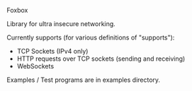 Foxbox

Library for ultra insecure networking.

Currently supports (for various definitions of "supports"):

 * TCP Sockets (IPv4 only)
 * HTTP requests over TCP sockets (sending and receiving)
 * WebSockets
 
Examples / Test programs are in examples directory.
